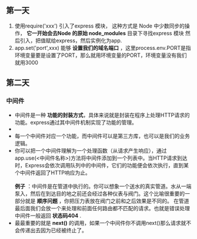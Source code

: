 ## 第一天
1. 使用require('xxx') 引入了express 模块， 这种方式是 Node 中少数同步的操作， **它一开始会去Node 的原始 node_modules** 目录下寻找express 模块 然后引入，把值赋给express，然后实例化为app.
2. app.set('port',xxx) 能够 **设置我们的域名端口** ，这里process.env.PORT是指
环境变量要是设置了PORT，那么就用环境变量的PORT，环境变量没有我们就用3000
## 第二天
### 中间件
  + 中间件是一种 **功能的封装方式**，具体来说就是封装在程序上处理HTTP请求的功能。express通过其中间件机制实现了功能的管理。
  + 
  + 每一个中间件对应一个功能，而中间件可以是第三方库，也可以是我们的业务逻辑。
  + 你可以把一个中间件理解为一个处理函数（从请求产生响应），通过app.use(<中间件名称>)方法将中间件添加到一个列表中。当HTTP请求到达时，Express会依次调用队列中的中间件，它们的功能便会依次执行，直到某个中间件返回了HTTP响应为止。  <br><br>
  **例子** ：中间件是在管道中执行的。你可以想象一个送水的真实管道。水从一端泵入，然后在到达目的地之前还会经过各种仪表与阀门。这个比喻很重要的一部分就是 **顺序问题** ，你把压力表放在阀门之前和之后效果是不同的。
  在管道最后面我们会放一个来处理和前面任何路由都不匹配的请求。也就是错误处理中间件一般返回 **状态码404** .
  + 最最重要的就是 **next()** 的调用，如果一个中间件你不调用next()那么请求就不会传递出去因为已经被终止了。

